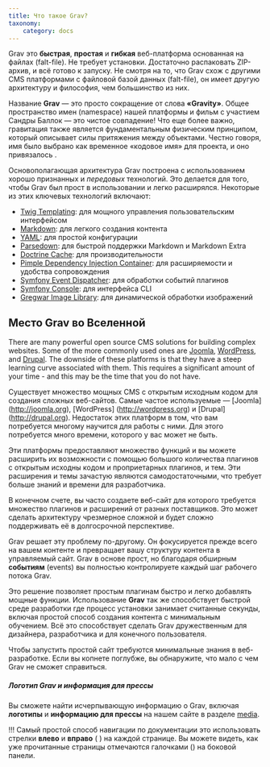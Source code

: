 ```yaml
---
title: Что такое Grav?
taxonomy:
    category: docs
---
```


Grav это **быстрая**, **простая** и **гибкая** веб-платформа основанная на файлах (falt-file). Не требует установки. Достаточно распаковать ZIP-архив, и всё готово к запуску. Не смотря на то, что Grav схож с другими CMS платформами с файловой базой данных (falt-file), он имеет другую архитектуру и философия, чем большинство из них.

Название **Grav** — это просто сокращение от слова **«Gravity»**. Общее пространство имен (namespace) нашей платформы и фильм с участием Сандры Баллок — это чистое совпадение! Что еще более важно, гравитация также является фундаментальным физическим принципом, который описывает силы притяжения между объектами. Честно говоря, имя было выбрано как временное «кодовое имя» для проекта, и оно привязалось .

Основополагающая архитектура Grav построена с использованием хорошо признанных и _передовых_ технологий. Это делается для того, чтобы Grav был прост в использовании и легко расширялся. Некоторые из этих ключевых технологий включают:

* [Twig Templating](http://twig.sensiolabs.org/): для мощного управления пользовательским интерфейсом
* [Markdown](http://en.wikipedia.org/wiki/Markdown): для легкого создания контента
* [YAML](http://yaml.org): для простой конфигурации
* [Parsedown](http://parsedown.org/): для быстрой поддержки Markdown и Markdown Extra
* [Doctrine Cache](http://docs.doctrine-project.org/en/latest/reference/caching.html): для производительности
* [Pimple Dependency Injection Container](http://pimple.sensiolabs.org/): для расширяемости и удобства сопровождения
* [Symfony Event Dispatcher](http://symfony.com/doc/current/components/event_dispatcher/introduction.html): для обработки событий плагинов
* [Symfony Console](http://symfony.com/doc/current/components/console/introduction.html): для интерфейса CLI
* [Gregwar Image Library](https://github.com/Gregwar/Image): для динамической обработки изображений

## Место Grav во Вселенной

There are many powerful open source CMS solutions for building complex websites.  Some of the more commonly used ones are [Joomla](http://joomla.org), [WordPress](http://wordpress.org), and [Drupal](http://drupal.org). 
The downside of these platforms is that they have a steep learning curve associated with them. This requires a significant amount of your time - and this may be the time that you do not have.

Существует множество мощных CMS с открытым исходным кодом для создания сложных веб-сайтов. Самые частое используемые — [Joomla] (http://joomla.org), [WordPress] (http://wordpress.org) и [Drupal] (http://drupal.org). Недостаток этих платформ в том, что вам потребуется многому научится для работы с ними. Для этого потребуется много времени, которого у вас может не быть.

Эти платформы предоставляют множество функций и вы можете расширить их возможности с помощью большого количества плагинов с открытым исходны кодом и проприетарных плагинов, и тем. Эти расширения и темы зачастую являются самодостаточными, что требует больше знаний и времени для разработчика.

В конечном счете, вы часто создаете веб-сайт для которого требуется множество плагинов и расширений от разных поставщиков. Это может сделать архитектуру чрезмерное сложной и будет сложно поддерживать её в долгосрочной перспективе.

Grav решает эту проблему по-другому. Он фокусируется прежде всего на вашем контенте и превращает вашу структуру контента в управляемый сайт. Grav в основе прост, но благодаря обширным **событиям** (events) вы полностью контролируете каждый шаг рабочего потока Grav.

Это решение позволяет простым плагинам быстро и легко добавлять мощные функции. Использование **Grav** так же способствует быстрой среде разработки где процесс установки занимает считанные секунды, включая простой способ создания контента с минимальным обучением. Всё это способствует сделать Grav дружественным для дизайнера, разработчика и для конечного пользователя.

Чтобы запустить простой сайт требуются минимальные знания в веб-разработке. Если вы копнете поглубже, вы обнаружите, что мало с чем Grav не сможет справиться. 

##### Логотип Grav и информация для прессы

Вы сможете найти исчерпывающую информацию о Grav, включая **логотипы** и **информацию для прессы** на нашем сайте в разделе [media](http://getgrav.org/media).

!!! Самый простой способ навигации по документации это использовать стрелки **влево** и **вправо** (<i class="fa fa-chevron-left"></i> <i class="fa fa-chevron-right"></i>) на каждой странице. Вы можете видеть, как уже прочитанные  страницы отмечаются галочками (<i class="fa fa-check"></i>) на боковой панели.

